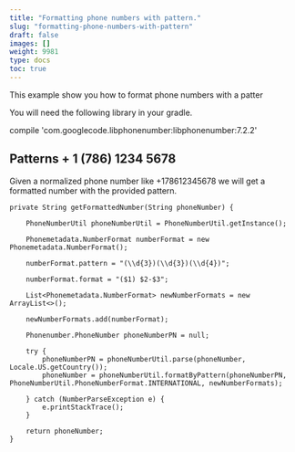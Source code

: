 ```yaml
---
title: "Formatting phone numbers with pattern."
slug: "formatting-phone-numbers-with-pattern"
draft: false
images: []
weight: 9981
type: docs
toc: true
---
```


This example show you how to format phone numbers with a patter

You will need the following library in your gradle.

compile 'com.googlecode.libphonenumber:libphonenumber:7.2.2'

## Patterns + 1 (786) 1234 5678
Given a normalized phone number like +178612345678 we will get a formatted number with the provided pattern.

    private String getFormattedNumber(String phoneNumber) {
        
        PhoneNumberUtil phoneNumberUtil = PhoneNumberUtil.getInstance();
        
        Phonemetadata.NumberFormat numberFormat = new Phonemetadata.NumberFormat();
        
        numberFormat.pattern = "(\\d{3})(\\d{3})(\\d{4})";
        
        numberFormat.format = "($1) $2-$3";
        
        List<Phonemetadata.NumberFormat> newNumberFormats = new ArrayList<>();
        
        newNumberFormats.add(numberFormat);
        
        Phonenumber.PhoneNumber phoneNumberPN = null;
        
        try {
            phoneNumberPN = phoneNumberUtil.parse(phoneNumber, Locale.US.getCountry());
            phoneNumber = phoneNumberUtil.formatByPattern(phoneNumberPN, PhoneNumberUtil.PhoneNumberFormat.INTERNATIONAL, newNumberFormats);
            
        } catch (NumberParseException e) {
            e.printStackTrace();
        }
        
        return phoneNumber;
    }

